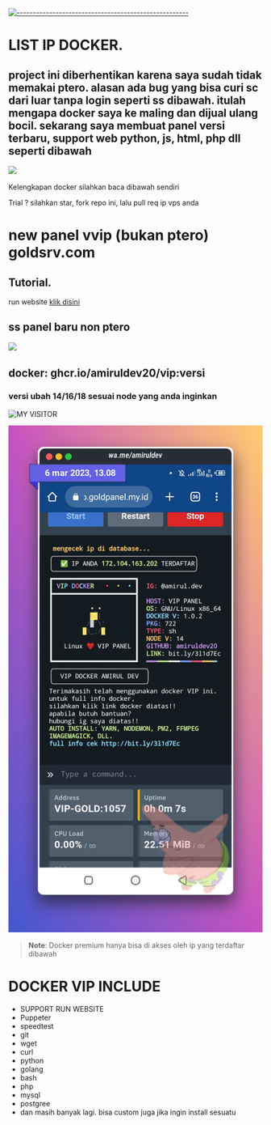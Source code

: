 [![-----------------------------------------------------](https://raw.githubusercontent.com/andreasbm/readme/master/assets/lines/colored.png)](#table-of-contents)
# LIST IP DOCKER.
## project ini diberhentikan karena saya sudah tidak memakai ptero. alasan ada bug yang bisa curi sc dari luar tanpa login seperti ss dibawah. itulah mengapa docker saya ke maling dan dijual ulang bocil. sekarang saya membuat panel versi terbaru, support web python, js, html, php dll seperti dibawah

<img src="ttps://raw.githubusercontent.com/amiruldev20/ippanel/main/Screenshot_20230607-134836.png">

<p>Kelengkapan docker silahkan baca dibawah sendiri</p>
<p>Trial ? silahkan star, fork repo ini, lalu pull req ip vps anda</p>

# new panel vvip (bukan ptero) goldsrv.com

## Tutorial.
run website [klik disini](https://github.com/amiruldev20/ippanel/blob/main/TUTOR-RUN-WEBSITE.txt)

## ss panel baru non ptero
<img src="img">

## docker: ghcr.io/amiruldev20/vip:versi
### versi ubah 14/16/18 sesuai node yang anda inginkan
 
 <p align="center">

![MY VISITOR](https://komarev.com/ghpvc/?username=amiruldev20&color=green)

<img width="" src="new.jpg">
</p>

 > **Note**:  Docker premium hanya bisa di akses oleh ip yang terdaftar dibawah
 
 # DOCKER VIP INCLUDE
 - SUPPORT RUN WEBSITE
 - Puppeter
 - speedtest
 - git
 - wget
 - curl
 - python
 - golang
 - bash
 - php
 - mysql
 - postgree
 - dan masih banyak lagi.
 bisa custom juga jika ingin install sesuatu
